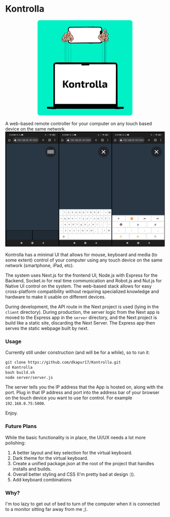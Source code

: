 # Kontrolla

<div align="center">
    <img src="assets/Logo.png" width=300>
</div>

A web-based remote controller for your computer on any touch based device on the same network.
![UI](assets/UI.png)

Kontrolla has a minimal UI that allows for mouse, keyboard and media (to some extent) control of your computer using any touch device on the same network (smartphone, iPad, etc).

The system uses Next.js for the frontend UI, Node.js with Express for the Backend, Socket.io for real time communication and Robot.js and Nut.js for Native UI control on the system. The web-based stack allows for easy cross-platform compatibility without requiring specialized knowledge and hardware to make it usable on different devices.

During development, the API route in the Next project is used (lying in the `client` directory). During production, the server logic from the Next app is moved to the Express app in the `server` directory, and the Next project is build like a static site, discarding the Next Server. The Express app then serves the static webpage built by next.

### Usage

Currently still under construction (and will be for a while), so to run it:

```
git clone https://github.com/dkapur17/Kontrolla.git
cd Kontrolla
bash build.sh
node server/server.js
```

The server tells you the IP address that the App is hosted on, along with the port. Plug in that IP address and port into the address bar of your browser on the touch device you want to use for control. For example `192.168.0.75:5000`.

Enjoy.

### Future Plans

While the basic functionality is in place, the UI/UX needs a lot more polishing:

1. A better layout and key selection for the virtual keyboard.
2. Dark theme for the virtual keyboard.
3. Create a unified package.json at the root of the project that handles installs and builds.
4. Overall better styling and CSS (I'm pretty bad at design :)).
5. Add keyboard combinations

### Why?

I'm too lazy to get out of bed to turn of the computer when it is connected to a monitor sitting far away from me ;).
